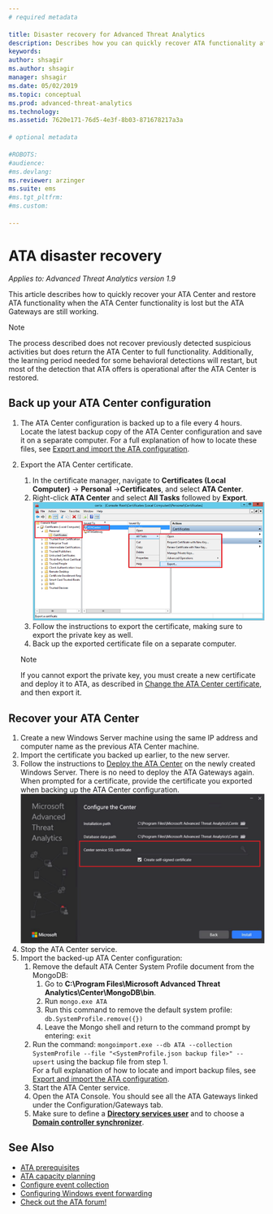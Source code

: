 ```yaml
---
# required metadata

title: Disaster recovery for Advanced Threat Analytics
description: Describes how you can quickly recover ATA functionality after disaster
keywords:
author: shsagir
ms.author: shsagir
manager: shsagir
ms.date: 05/02/2019
ms.topic: conceptual
ms.prod: advanced-threat-analytics
ms.technology:
ms.assetid: 7620e171-76d5-4e3f-8b03-871678217a3a

# optional metadata

#ROBOTS:
#audience:
#ms.devlang:
ms.reviewer: arzinger
ms.suite: ems
#ms.tgt_pltfrm:
#ms.custom:

---
```


# ATA disaster recovery

*Applies to: Advanced Threat Analytics version 1.9*

This article describes how to quickly recover your ATA Center and restore ATA functionality when the ATA Center functionality is lost but the ATA Gateways are still working. 

>[!NOTE]
> The process described does not recover previously detected suspicious activities but does return the ATA Center to full functionality. Additionally, the learning period needed for some behavioral detections will restart, but most of the detection that ATA offers is operational after the ATA Center is restored. 

## Back up your ATA Center configuration

1. The ATA Center configuration is backed up to a file every 4 hours. Locate the latest backup copy of the ATA Center configuration and save it on a separate computer. For a full explanation of how to locate these files, see [Export and import the ATA configuration](ata-configuration-file.md). 
2. Export the ATA Center certificate.
    1. In the certificate manager, navigate to **Certificates (Local Computer)** -> **Personal** ->**Certificates**, and select **ATA Center**.
    2. Right-click **ATA Center** and select **All Tasks** followed by **Export**. 
     ![ATA Center Certificate](media/ata-center-cert.png)
    3. Follow the instructions to export the certificate, making sure to export the private key as well.
    4. Back up the exported certificate file on a separate computer.

   > [!NOTE] 
   > If you cannot export the private key, you must create a new certificate and deploy it to ATA, as described in [Change the ATA Center certificate](modifying-ata-center-configuration.md), and then export it. 

## Recover your ATA Center

1. Create a new Windows Server machine using the same IP address and computer name as the previous ATA Center machine.
2. Import the certificate you backed up earlier, to the new server.
3. Follow the instructions to [Deploy the ATA Center](install-ata-step1.md) on the newly created Windows Server. There is no need to deploy the 
ATA Gateways again. When prompted for a certificate, provide the certificate you exported when backing up the ATA Center configuration. 
 ![ATA Center restore](media/disaster-recovery-deploymentss.png)
4. Stop the ATA Center service.
5. Import the backed-up ATA Center configuration:
    1. Remove the default ATA Center System Profile document from the MongoDB: 
        1. Go to **C:\Program Files\Microsoft Advanced Threat Analytics\Center\MongoDB\bin**. 
        2. Run `mongo.exe ATA` 
        3. Run this command to remove the default system profile: `db.SystemProfile.remove({})`
        4. Leave the Mongo shell and return to the command prompt by entering: `exit`
    2. Run the command: `mongoimport.exe --db ATA --collection SystemProfile --file "<SystemProfile.json backup file>" --upsert` using the backup file from step 1.</br>
    For a full explanation of how to locate and import backup files, see [Export and import the ATA configuration](ata-configuration-file.md). 
    3. Start the ATA Center service.
    4. Open the ATA Console. You should see all the ATA Gateways linked under the Configuration/Gateways tab.
    5. Make sure to define a [**Directory services user**](install-ata-step2.md) and to choose a [**Domain controller synchronizer**](install-ata-step5.md). 






## See Also
- [ATA prerequisites](ata-prerequisites.md)
- [ATA capacity planning](ata-capacity-planning.md)
- [Configure event collection](install-ata-step6.md)
- [Configuring Windows event forwarding](configure-event-collection.md)
- [Check out the ATA forum!](https://social.technet.microsoft.com/Forums/security/home?forum=mata)
